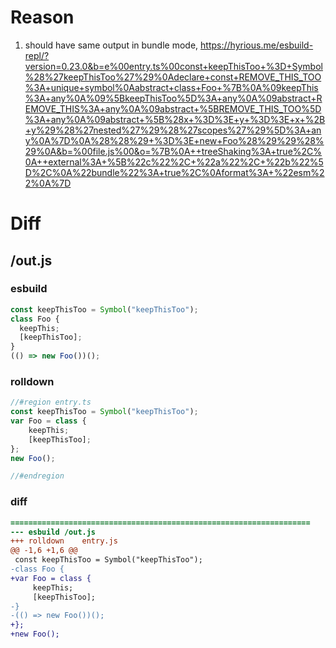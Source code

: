 # Reason
1. should have same output in bundle mode, https://hyrious.me/esbuild-repl/?version=0.23.0&b=e%00entry.ts%00const+keepThisToo+%3D+Symbol%28%27keepThisToo%27%29%0Adeclare+const+REMOVE_THIS_TOO%3A+unique+symbol%0Aabstract+class+Foo+%7B%0A%09keepThis%3A+any%0A%09%5BkeepThisToo%5D%3A+any%0A%09abstract+REMOVE_THIS%3A+any%0A%09abstract+%5BREMOVE_THIS_TOO%5D%3A+any%0A%09abstract+%5B%28x+%3D%3E+y+%3D%3E+x+%2B+y%29%28%27nested%27%29%28%27scopes%27%29%5D%3A+any%0A%7D%0A%28%28%29+%3D%3E+new+Foo%28%29%29%28%29%0A&b=%00file.js%00&o=%7B%0A++treeShaking%3A+true%2C%0A++external%3A+%5B%22c%22%2C+%22a%22%2C+%22b%22%5D%2C%0A%22bundle%22%3A+true%2C%0Aformat%3A+%22esm%22%0A%7D
# Diff
## /out.js
### esbuild
```js
const keepThisToo = Symbol("keepThisToo");
class Foo {
  keepThis;
  [keepThisToo];
}
(() => new Foo())();
```
### rolldown
```js
//#region entry.ts
const keepThisToo = Symbol("keepThisToo");
var Foo = class {
	keepThis;
	[keepThisToo];
};
new Foo();

//#endregion
```
### diff
```diff
===================================================================
--- esbuild	/out.js
+++ rolldown	entry.js
@@ -1,6 +1,6 @@
 const keepThisToo = Symbol("keepThisToo");
-class Foo {
+var Foo = class {
     keepThis;
     [keepThisToo];
-}
-(() => new Foo())();
+};
+new Foo();

```